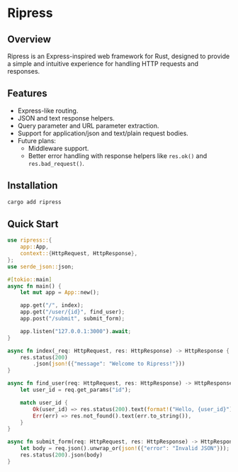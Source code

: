 # Ripress

## Overview

Ripress is an Express-inspired web framework for Rust, designed to provide a simple and intuitive experience for handling HTTP requests and responses.

## Features

- Express-like routing.
- JSON and text response helpers.
- Query parameter and URL parameter extraction.
- Support for application/json and text/plain request bodies.
- Future plans:
  - Middleware support.
  - Better error handling with response helpers like `res.ok()` and `res.bad_request()`.

## Installation

```bash
cargo add ripress
```

## Quick Start

```rust
use ripress::{
    app::App,
    context::{HttpRequest, HttpResponse},
};
use serde_json::json;

#[tokio::main]
async fn main() {
    let mut app = App::new();

    app.get("/", index);
    app.get("/user/{id}", find_user);
    app.post("/submit", submit_form);

    app.listen("127.0.0.1:3000").await;
}

async fn index(_req: HttpRequest, res: HttpResponse) -> HttpResponse {
    res.status(200)
        .json(json!({"message": "Welcome to Ripress!"}))
}

async fn find_user(req: HttpRequest, res: HttpResponse) -> HttpResponse {
    let user_id = req.get_params("id");

    match user_id {
        Ok(user_id) => res.status(200).text(format!("Hello, {user_id}")),
        Err(err) => res.not_found().text(err.to_string()),
    }
}

async fn submit_form(req: HttpRequest, res: HttpResponse) -> HttpResponse {
    let body = req.json().unwrap_or(json!({"error": "Invalid JSON"}));
    res.status(200).json(body)
}
```
